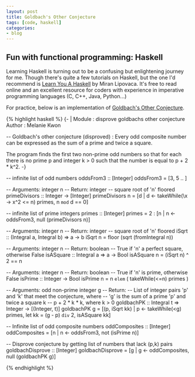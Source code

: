 ```yaml
---
layout: post
title: Goldbach's Other Conjecture
tags: [code, haskell]
categories:
- blog
---
```


## Fun with functional programming: Haskell

Learning Haskell is turning out to be a confusing but enlightening
journey for me. Though there's quite a few tutorials on Haskell, but the one I'd
recommend is [Learn You A Haskell](http://learnyouahaskell.com/) by Miran Lipovaca. 
It's free to read online and an excellent resource for coders with experience
in imperative programming languages (C, C++, Java, Python...)

For practice, below is an implementation of
[Goldbach's Other Conjecture](https://projecteuler.net/problem=46).

{% highlight haskell %}
{- |
Module      :  disprove goldbachs other conjecture
Author      :  Melanie Kwon

-- Goldbach's other conjecture (disproved) :
   Every odd composite number can be expressed as 
   the sum of a prime and twice a square.

The program finds the first two non-prime odd numbers so that for each there is 
no prime p and integer k > 0 such that the number is equal to p + 2 * k^2.
-}

-- infinite list of odd numbers
oddsFrom3 :: [Integer]
oddsFrom3 = [3, 5 .. ]

-- Arguments: integer n
-- Return: integer -- square root of 'n' floored
primeDivisors :: Integer -> [Integer]
primeDivisors n = [d | d <- takeWhile(\x -> x^2 <= n) primes, n `mod` d == 0]

-- infinite list of prime integers
primes :: [Integer]
primes = 2 : [n | n <- oddsFrom3, null (primeDivisors n)]

-- Arguments: integer n
-- Return: integer -- square root of 'n' floored
iSqrt :: (Integral a, Integral b) => a -> b
iSqrt n = floor (sqrt (fromIntegral n))

-- Arguments: integer n
-- Return: boolean -- True if 'n' a perfect square, otherwise False
isASquare :: Integral a => a -> Bool
isASquare n = (iSqrt n) ^ 2 == n 

-- Arguments: integer n
-- Return: boolean -- True if 'n' is prime, otherwise False
isPrime :: Integer -> Bool
isPrime n = n `elem` ( takeWhile(<=n) primes )

-- Arguments: odd non-prime integer g
-- Return:
-- List of integer pairs 'p' and 'k' that meet the conjecture, where
-- 'g' is the sum of a prime 'p' and twice a square k
--      p + 2 * k * k, where k > 0
goldbachPK :: Integral t => Integer -> [(Integer, t)]
goldbachPK g = [(p, iSqrt kk) | p <- takeWhile(<g) primes,
                                let kk = (g - p) `div` 2, isASquare kk]

-- Infinite list of odd composite numbers
oddComposites :: [Integer]
oddComposites = [n | n <- oddsFrom3, not (isPrime n)]

-- Disprove conjecture by getting list of numbers that lack (p,k) pairs
goldbachDisprove :: [Integer]
goldbachDisprove = [g | g <- oddComposites, null (goldbachPK g)]

{% endhighlight %}
